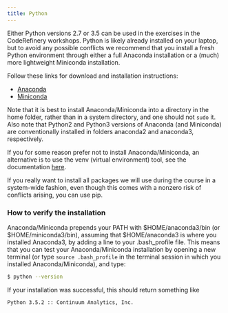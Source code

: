 ```yaml
---
title: Python
---
```


Either Python versions 2.7 or 3.5 can be used in the exercises in the CodeRefinery workshops.
Python is likely already installed on your laptop, but to avoid any possible 
conflicts we recommend that you install a fresh Python environment through 
either a full Anaconda installation or a (much) more lightweight Miniconda 
installation. 

Follow these links for download and installation instructions:

- [Anaconda](https://docs.continuum.io/anaconda/install)
- [Miniconda](http://conda.pydata.org/docs/install/quick.html)

Note that it is best to install Anaconda/Miniconda into a directory in the home folder, rather than in a system directory, and one should not `sudo` it. Also note that Python2 and Python3 versions of Anaconda (and Miniconda) are conventionally installed in folders anaconda2 and anaconda3, respectively. 

If you for some reason prefer not to install Anaconda/Miniconda, an alternative is to use the venv (virtual environment) tool, see the documentation [here](http://docs.python-guide.org/en/latest/dev/virtualenvs/).

If you really want to install all packages we will use during the course in a system-wide fashion, even though this comes with a nonzero risk of conflicts arising, you can use pip.



### How to verify the installation

Anaconda/Miniconda prepends your PATH with $HOME/anaconda3/bin (or $HOME/miniconda3/bin), assuming that $HOME/anaconda3 is where you installed Anaconda3, by adding a line to your .bash_profile file. This means that you can test your Anaconda/Miniconda installation by opening a new terminal (or type `source .bash_profile` in the terminal session in which you installed Anaconda/Miniconda), and type:

```bash
$ python --version
```
If your installation was successful, this should return something like

```bash
Python 3.5.2 :: Continuum Analytics, Inc.
```
